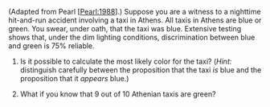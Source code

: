 

(Adapted from Pearl [<a class="paperRef" title="" href="">Pearl:1988</a>].) Suppose you are a witness to a
nighttime hit-and-run accident involving a taxi in Athens. All taxis in
Athens are blue or green. You swear, under oath, that the taxi was blue.
Extensive testing shows that, under the dim lighting conditions,
discrimination between blue and green is 75% reliable. <br>

1.  Is it possible to calculate the most likely color for the taxi?
    (*Hint:* distinguish carefully between the proposition
    that the taxi *is* blue and the proposition that it
    *appears* blue.) <br>

2.  What if you know that 9 out of 10 Athenian taxis are green?<br>
